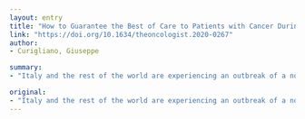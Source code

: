 ```yaml
---
layout: entry
title: "How to Guarantee the Best of Care to Patients with Cancer During the COVID-19 Epidemic: The Italian Experience"
link: "https://doi.org/10.1634/theoncologist.2020-0267"
author:
- Curigliano, Giuseppe

summary:
- "Italy and the rest of the world are experiencing an outbreak of a novel beta-coronavirus. We prioritized the clinical cancer care scenario, balancing risk of SARS-CoV-2 transmission versus the magnitude of clinical benefit deriving from a specific therapeutic approach. Patients who need to be hospitalized for cancer treatment were protected by creating a dedicated diagnostic and therapeutic internal pathway."

original:
- "Italy and the rest of the world are experiencing an outbreak of a novel beta-coronavirus known as severe acute respiratory syndrome coronavirus 2 (SARS-CoV-2). In this context, in Italy, we reorganized the National Health System and prioritized the clinical cancer care scenario, balancing risk of SARS-CoV-2 transmission versus the magnitude of clinical benefit deriving from a specific therapeutic approach. As initial actions, we recommended that routine screening be suspended and that patients with early and advanced cancer be treated as outpatients as much as possible and at the nearest medical center. Patients who need to be hospitalized for cancer treatment were protected from potential SARS-CoV-2 infection by creating a dedicated diagnostic and therapeutic internal pathway for cancer treatment. We implemented reorganization of the hospital networks, based on a hub-and-spoke design. Stronger personal protection was made available for patients with cancer. Because of the extreme burden created by COVID-19, antitumor treatment was initiated only after considering patient performance status, comorbidities, biology of disease, and the likely impact of treatment on outcome. Treatment strategies were discussed in the context of a multidisciplinary tumor board. Treatment decision making balanced risk and benefits of treatment in the context of the specific pandemic level, on a case-by-case basis."
---
```


